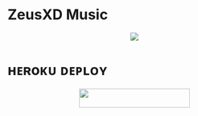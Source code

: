 # ZeusXD Music

<p align="center"><a href="https://t.me/MARcos_ZEUS_XD"><img src="https://te.legra.ph/file/7a7b7741a70ea9ccd9fb5.jpg"></a></p>


# ʜᴇʀoᴋᴜ ᴅᴇᴘʟᴏʏ

<p align="center"><a href="https://heroku.com/deploy?template=https://github.com/ERR0rMK/ZeusMusicXD"> <img src="https://img.shields.io/badge/Deploy%20To%20Heroku-grey?style=for-the-badge&logo=heroku" width="220" height="38.45"/></a></p>
